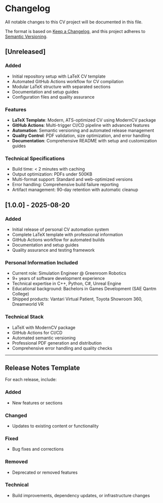 # Changelog

All notable changes to this CV project will be documented in this file.

The format is based on [Keep a Changelog](https://keepachangelog.com/en/1.0.0/),
and this project adheres to [Semantic Versioning](https://semver.org/spec/v2.0.0.html).

## [Unreleased]

### Added
- Initial repository setup with LaTeX CV template
- Automated GitHub Actions workflow for CV compilation
- Modular LaTeX structure with separated sections
- Documentation and setup guides
- Configuration files and quality assurance

### Features
- **LaTeX Template**: Modern, ATS-optimized CV using ModernCV package
- **GitHub Actions**: Multi-trigger CI/CD pipeline with advanced features
- **Automation**: Semantic versioning and automated release management
- **Quality Control**: PDF validation, size optimization, and error handling
- **Documentation**: Comprehensive README with setup and customization guides

### Technical Specifications
- Build time: < 2 minutes with caching
- Output optimization: PDFs under 500KB
- Multi-format support: Standard and web-optimized versions
- Error handling: Comprehensive build failure reporting
- Artifact management: 90-day retention with automatic cleanup

## [1.0.0] - 2025-08-20

### Added
- Initial release of personal CV automation system
- Complete LaTeX template with professional information
- GitHub Actions workflow for automated builds
- Documentation and setup guides
- Quality assurance and testing framework

### Personal Information Included
- Current role: Simulation Engineer @ Greenroom Robotics
- 9+ years of software development experience
- Technical expertise in C++, Python, C#, Unreal Engine
- Educational background: Bachelors in Games Development (SAE Qantm College)
- Shipped products: Vantari Virtual Patient, Toyota Showroom 360, Dreamworld VR

### Technical Stack
- LaTeX with ModernCV package
- GitHub Actions for CI/CD
- Automated semantic versioning
- Professional PDF generation and distribution
- Comprehensive error handling and quality checks

---

## Release Notes Template

For each release, include:

### Added
- New features or sections

### Changed
- Updates to existing content or functionality

### Fixed
- Bug fixes and corrections

### Removed
- Deprecated or removed features

### Technical
- Build improvements, dependency updates, or infrastructure changes